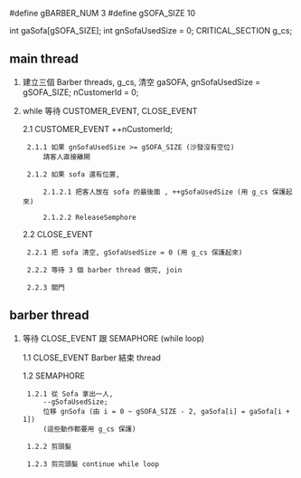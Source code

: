 #define gBARBER_NUM 3
#define gSOFA_SIZE  10

int gaSofa[gSOFA_SIZE];
int gnSofaUsedSize = 0;
CRITICAL_SECTION    g_cs;

## main thread
1. 建立三個 Barber threads,
    g_cs, 清空 gaSOFA, gnSofaUsedSize = gSOFA_SIZE;
    nCustomerId = 0;

2. while 等待 CUSTOMER_EVENT, CLOSE_EVENT

    2.1 CUSTOMER_EVENT
        ++nCustomerId;

        2.1.1 如果 gnSofaUsedSize >= gSOFA_SIZE (沙發沒有空位)
            請客人直接離開

        2.1.2 如果 sofa 還有位置,

            2.1.2.1 把客人放在 sofa 的最後面 , ++gSofaUsedSize (用 g_cs 保護起來)

            2.1.2.2 ReleaseSemphore

    2.2 CLOSE_EVENT

        2.2.1 把 sofa 清空, gSofaUsedSize = 0 (用 g_cs 保護起來)

        2.2.2 等待 3 個 barber thread 做完, join

        2.2.3 關門

## barber thread
1. 等待 CLOSE_EVENT 跟 SEMAPHORE (while loop)

    1.1 CLOSE_EVENT
        Barber 結束 thread

    1.2 SEMAPHORE

        1.2.1 從 Sofa 拿出一人,
            --gSofaUsedSize;
            位移 gnSofa (由 i = 0 ~ gSOFA_SIZE - 2, gaSofa[i] = gaSofa[i + 1])
            (這些動作都要用 g_cs 保護)

        1.2.2 剪頭髮

        1.2.3 剪完頭髮 continue while loop



